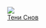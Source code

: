 ![](/books/sf_action/Сергей%20Васильевич%20Лукьяненко/Тени%20Снов.jpg)  
[Тени Снов](/books/sf_action/Сергей%20Васильевич%20Лукьяненко/Тени%20Снов)
